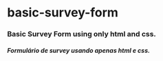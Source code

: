 # basic-survey-form
### Basic Survey Form using only html and css.
##### Formulário de survey usando apenas html e css.
